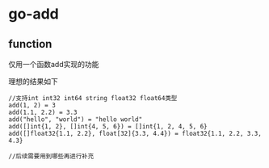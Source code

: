 # go-add

## function

仅用一个函数add实现的功能

理想的结果如下

```
//支持int int32 int64 string float32 float64类型
add(1, 2) = 3
add(1.1, 2.2) = 3.3
add("hello", "world") = "hello world"
add([]int{1, 2}, []int{4, 5, 6}) = []int{1, 2, 4, 5, 6}
add([]float32{1.1, 2.2}, float[32]{3.3, 4.4}) = float32{1.1, 2.2, 3.3, 4.3}

//后续需要用到哪些再进行补充
```





